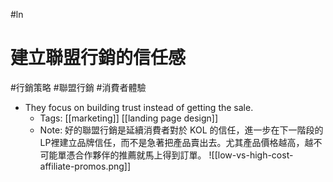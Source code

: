 #ln 

# 建立聯盟行銷的信任感
#行銷策略 #聯盟行銷 #消費者體驗 
- They focus on building trust instead of getting the sale.
    - Tags: [[marketing]] [[landing page design]] 
    - Note: 好的聯盟行銷是延續消費者對於 KOL 的信任，進一步在下一階段的LP裡建立品牌信任，而不是急著把產品賣出去。尤其產品價格越高，越不可能單憑合作夥伴的推薦就馬上得到訂單。
![[low-vs-high-cost-affiliate-promos.png]]
